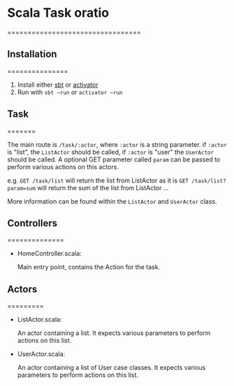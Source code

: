 # Scala Task oratio
=================================

## Installation
===============

1. Install either [sbt](http://www.scala-sbt.org/0.13/docs/Setup.html) or [activator](https://www.playframework.com/documentation/2.5.x/Installing)
2. Run with `sbt ~run` or `activator ~run`

## Task
=======

The main route is `/task/:actor`, where `:actor` is a string parameter. if `:actor` is "list", the `ListActor` should be called, if `:actor`
is "user" the `UserActor` should be called. A optional GET parameter called `param` can be passed to perform various actions on this actors.

e.g.
`GET /task/list` will return the list from ListActor as it is
`GET /task/list?param=sum` will return the sum of the list from ListActor
...

More information can be found within the `ListActor` and `UserActor` class.

## Controllers
==============

- HomeController.scala:

  Main entry point, contains the Action for the task.


## Actors
=========

- ListActor.scala:

  An actor containing a list. It expects various parameters to perform actions on this list.

- UserActor.scala:

  An actor containing a list of User case classes. It expects various parameters to perform actions on this list.

